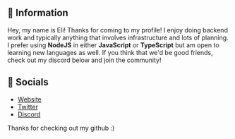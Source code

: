 ## 👋 Information
Hey, my name is Eli! Thanks for coming to my profile! I enjoy doing backend work and typically anything that involves infrastructure and lots of planning. I prefer using **NodeJS** in either **JavaScript** or **TypeScript** but am open to learning new languages as well. If you think that we'd be good friends, check out my discord below and join the community!

## 🔗 Socials
- [Website](https://eli.tf/)
- [Twitter](https://lnk.eli.tf/twitter)
- [Discord](https://lnk.eli.tf/discord)

Thanks for checking out my github :)
